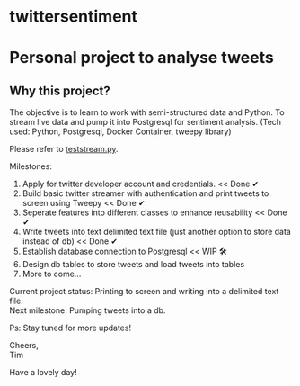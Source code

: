# twittersentiment
<h1>Personal project to analyse tweets</h1>

<h2>Why this project?</h2>
<p>The objective is to learn to work with semi-structured data and Python. To stream live data and pump it into Postgresql for sentiment analysis. (Tech used: Python, Postgresql, Docker Container, tweepy library)

Please refer to <a href="https://github.com/imtimwong/twittersentiment/blob/feature1/teststream.py">teststream.py</a>.

Milestones: 
1. Apply for twitter developer account and credentials. << Done &#10004;
2. Build basic twitter streamer with authentication and print tweets to screen using Tweepy << Done &#10004;
3. Seperate features into different classes to enhance reusability << Done &#10004;
4. Write tweets into text delimited text file (just another option to store data instead of db) << Done &#10004;
5. Establish database connection to Postgresql << WIP &#128736;
6. Design db tables to store tweets and load tweets into tables
7. More to come...


Current project status: Printing to screen and writing into a delimited text file.<br>
Next milestone: Pumping tweets into a db.

Ps: Stay tuned for more updates! 


Cheers,<br>
Tim

Have a lovely day! </p>
